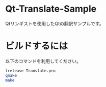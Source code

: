 # Qt-Translate-Sample
Qtリンギストを使用したQtの翻訳サンプルです。
# ビルドするには
以下のコマンドを利用してください。
```bash
lrelease Translate.pro
qmake
make
```

